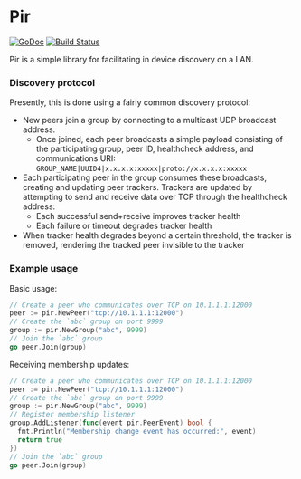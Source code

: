 Pir
===
[![GoDoc](https://godoc.org/github.com/jerluc/pir?status.svg)](https://godoc.org/github.com/jerluc/pir) [![Build Status](https://travis-ci.org/jerluc/pir.svg)](https://travis-ci.org/jerluc/pir)

Pir is a simple library for facilitating in device discovery on a LAN.

### Discovery protocol
Presently, this is done using a fairly common discovery protocol:

* New peers join a group by connecting to a multicast UDP broadcast address.
  * Once joined, each peer broadcasts a simple payload consisting of the participating group, peer ID, healthcheck address, and communications URI: `GROUP_NAME|UUID4|x.x.x.x:xxxxx|proto://x.x.x.x:xxxxx`
* Each participating peer in the group consumes these broadcasts, creating and updating peer trackers. Trackers are updated by attempting to send and receive data over TCP through the healthcheck address:
  * Each successful send+receive improves tracker health
  * Each failure or timeout degrades tracker health
* When tracker health degrades beyond a certain threshold, the tracker is removed, rendering the tracked peer invisible to the tracker

### Example usage
Basic usage:
```go
// Create a peer who communicates over TCP on 10.1.1.1:12000
peer := pir.NewPeer("tcp://10.1.1.1:12000")
// Create the `abc` group on port 9999
group := pir.NewGroup("abc", 9999)
// Join the `abc` group
go peer.Join(group)
```

Receiving membership updates:
```go
// Create a peer who communicates over TCP on 10.1.1.1:12000
peer := pir.NewPeer("tcp://10.1.1.1:12000")
// Create the `abc` group on port 9999
group := pir.NewGroup("abc", 9999)
// Register membership listener
group.AddListener(func(event pir.PeerEvent) bool {
  fmt.Println("Membership change event has occurred:", event)
  return true
})
// Join the `abc` group
go peer.Join(group)
```
